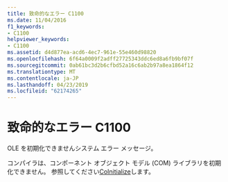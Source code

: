 ```yaml
---
title: 致命的なエラー C1100
ms.date: 11/04/2016
f1_keywords:
- C1100
helpviewer_keywords:
- C1100
ms.assetid: d4d877ea-acd6-4ec7-961e-55e460d98820
ms.openlocfilehash: 6f64a0009f2adff27725343ddc6ed8a6fb9bf07f
ms.sourcegitcommit: 0ab61bc3d2b6cfbd52a16c6ab2b97a8ea1864f12
ms.translationtype: MT
ms.contentlocale: ja-JP
ms.lasthandoff: 04/23/2019
ms.locfileid: "62174265"
---
```

# <a name="fatal-error-c1100"></a>致命的なエラー C1100

OLE を初期化できませんシステム エラー メッセージ。

コンパイラは、コンポーネント オブジェクト モデル (COM) ライブラリを初期化できません。 参照してください[CoInitialize](/windows/desktop/api/objbase/nf-objbase-coinitialize)します。